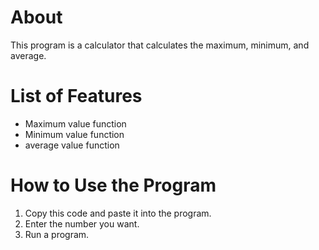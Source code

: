 About
=============
This program is a calculator that calculates the maximum, minimum, and average.

List of Features
======
* Maximum value function
* Minimum value function
* average value function

How to Use the Program
=======
1. Copy this code and paste it into the program.
2. Enter the number you want.
3. Run a program.

